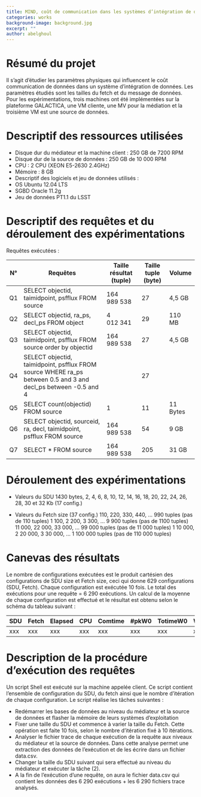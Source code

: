 ```yaml
---
title: MIND, coût de communication dans les systèmes d’intégration de données
categories: works
background-image: background.jpg
excerpt: ""
author: abelghoul
---
```


# Résumé du projet

Il s’agit d’étudier les paramètres physiques qui influencent le coût communication de données dans un système d’intégration de données. Les paramètres étudiés sont les tailles du fetch et du message de données. Pour les expérimentations, trois machines ont été implémentées sur la plateforme GALACTICA, une VM cliente, une MV pour la médiation et la troisième VM est une source de données. 

# Descriptif des ressources utilisées

* Disque dur du médiateur et la machine client : 250 GB de 7200 RPM
* Disque dur de la source de données : 250 GB de 10 000 RPM
* CPU : 2 CPU (XEON E5-2630 2.4GHz)
* Mémoire : 8 GB
* Descriptif des logiciels et jeu de données utilisés :
* OS Ubuntu 12.04 LTS
* SGBD Oracle 11.2g
* Jeu de données PT1.1 du LSST

# Descriptif des requêtes et du déroulement des expérimentations
Requêtes exécutées :

|N°|Requêtes|Taille résultat (tuple)|Taille tuple (byte)|Volume|
---|---|---|---|---
Q1|SELECT objectid, taimidpoint, psfflux  FROM source|164 989 538|27|4,5 GB
Q2|SELECT objectid, ra_ps, decl_ps FROM object|4 012 341|29|110 MB
Q3|SELECT objectid, taimidpoint, psfflux  FROM source order by objectid|164 989 538|27|4,5 GB
Q4|SELECT objectid, taimidpoint, psfflux  FROM source WHERE ra_ps between 0.5 and 3 and decl_ps between -0.5 and 4||27|
Q5|SELECT count(objectid) FROM source|1|11|11 Bytes
Q6|SELECT objectid, sourceid, ra, decl, taimidpoint, psfflux  FROM source|164 989 538|54 |9 GB
Q7|SELECT * FROM source|164 989 538|205|31 GB

# Déroulement des expérimentations
* Valeurs du SDU
1430 bytes, 2, 4, 6, 8, 10, 12, 14, 16, 18, 20, 22, 24, 26, 28, 30 et 32 Kb  (17 config.)

* Valeurs du Fetch size (37 config.)
110, 220, 330, 440, … 990 tuples  (pas de 110 tuples)
1 100, 2 200, 3 300, … 9 900 tuples (pas de 1100 tuples)
11 000, 22 000, 33 000, … 99 000 tuples (pas de 11 000 tuples)
1 10 000, 2 20 000, 3 30 000, … 1 100 000 tuples (pas de 110 000 tuples)

# Canevas des résultats
Le nombre de configurations exécutées est le produit cartésien des configurations de SDU size et Fetch size, ceci qui donne 629 configurations (SDU, Fetch). Chaque configuration est exécutée 10 fois. Le total des exécutions pour une requête = 6 290 exécutions.  Un calcul de la moyenne de chaque configuration est effectué et le résultat est obtenu selon le schéma du tableau suivant : 

|SDU|Fetch|Elapsed|CPU|Comtime|#pkW0|TotimeW0|W0|MaxW0|#pkW1|totimeW1|W1|MaxW1|
---|---|---|---|---|---|---|---|---|---|---|---|---
xxx|xxx|xxx|xxx|xxx|xxx|xxx|xxx|xxx|xxx|xxx|xxx|xxx

# Description de la procédure d’exécution des requêtes 

Un script Shell est exécuté sur la machine appelée client. Ce script contient l’ensemble de configuration du SDU, du fetch ainsi que le nombre d’itération de chaque configuration. Le script réalise les tâches suivantes :

* Redémarrer les bases de données au niveau du médiateur et la source de données et flasher la mémoire de leurs systèmes d’exploitation
* Fixer une taille du SDU et commence à varier la taille du Fetch. Cette opération est faite 10 fois, selon le nombre d’itération fixé  à 10 itérations. 
* Analyser le fichier trace de chaque exécution de la requête aux niveaux du médiateur et la source de données. Dans cette analyse permet une extraction des données de l’exécution et de les écrire dans un fichier data.csv. 
* Changer la taille du SDU suivant qui sera effectué au niveau du médiateur et exécuter la tâche (2).
* A la fin de l’exécution d’une requête, on aura le fichier data.csv qui contient les données des 6 290 exécutions + les 6 290 fichiers trace analysés. 